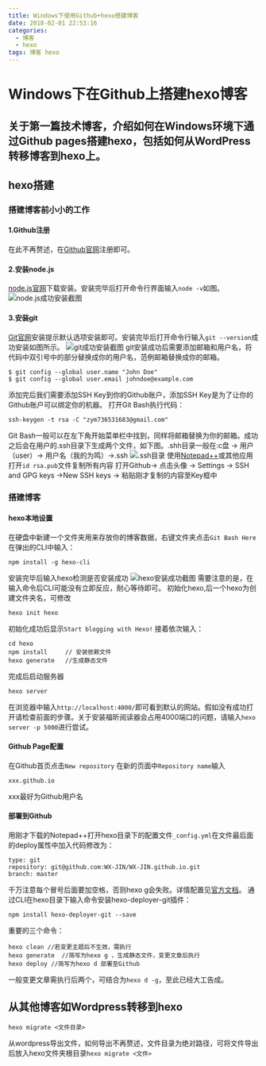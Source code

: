 ```yaml
---
title: Windows下使用Github+hexo搭建博客
date: 2018-02-01 22:53:16
categories:
  - 博客
  - hexo
tags: 博客 hexo
---
```


# Windows下在Github上搭建hexo博客

## 关于第一篇技术博客，介绍如何在Windows环境下通过Github pages搭建hexo，包括如何从WordPress转移博客到hexo上。

## hexo搭建

### 搭建博客前小小的工作

#### 1.Github注册

在此不再赘述，在[Github官网](https://github.com/)注册即可。

#### 2.安装node.js

[node.js官网](https://nodejs.org/en/)下载安装。安装完毕后打开命令行界面输入`node -v`如图。
![node.js成功安装截图][1]

#### 3.安装git

[Git官网](https://git-scm.com/)安装提示默认选项安装即可。安装完毕后打开命令行输入`git --version`成功安装如图所示。
![git成功安装截图][2]
git安装成功后需要添加邮箱和用户名，将代码中双引号中的部分替换成你的用户名，范例邮箱替换成你的邮箱。

```
$ git config --global user.name "John Doe" 
$ git config --global user.email johndoe@example.com
```

添加完后我们需要添加SSH Key到你的Github账户，添加SSH Key是为了让你的Github账户可以绑定你的机器。
打开Git Bash执行代码：

```
ssh-keygen -t rsa -C "zym736531683@gmail.com"
```

Git Bash一般可以在左下角开始菜单栏中找到，同样将邮箱替换为你的邮箱。成功之后会在用户的.ssh目录下生成两个文件，如下图。.shh目录一般在:c盘 -> 用户（user）-> 用户名（我的为鸣）->.ssh
![.ssh目录][3]
使用[Notepad++](https://notepad-plus-plus.org/)或其他应用打开`id rsa.pub`文件复制所有内容
打开Github-> 点击头像 -> Settings -> SSH and GPG keys ->New SSH keys -> 粘贴刚才复制的内容至Key框中

### 搭建博客

#### hexo本地设置

在硬盘中新建一个文件夹用来存放你的博客数据，右键文件夹点击`Git Bash Here`
在弹出的CLI中输入：

```
npm install -g hexo-cli
```

安装完毕后输入hexo检测是否安装成功
![hexo安装成功截图][4]
需要注意的是，在输入命令后CLI可能没有立即反应，耐心等待即可。
初始化hexo,后一个hexo为创建文件夹名，可修改

```
hexo init hexo
```

初始化成功后显示`Start blogging with Hexo!`
接着依次输入：

```
cd hexo
npm install     // 安装依赖文件
hexo generate   //生成静态文件
```

完成后启动服务器

```
hexo server
```

在浏览器中输入`http://localhost:4000/`即可看到默认的网站。假如没有成功打开请检查前面的步骤。关于安装福昕阅读器会占用4000端口的问题，请输入`hexo server -p 5000`进行尝试。

#### Github Page配置

在Github首页点击`New repository`
在新的页面中`Repository name`输入

```
xxx.github.io
```

xxx最好为Github用户名

#### 部署到Github

用刚才下载的Notepad++打开hexo目录下的配置文件`_config.yml`在文件最后面的deploy属性中加入代码修改为：

```
type: git
repository: git@github.com:WX-JIN/WX-JIN.github.io.git
branch: master 
```

千万注意每个冒号后面要加空格，否则hexo g会失败。详情配置见[官方文档](https://hexo.io/zh-cn/docs/configuration.html)。
通过CLI在hexo目录下输入命令安装hexo-deployer-git插件：

```
npm install hexo-deployer-git --save
```

重要的三个命令：

```
hexo clean //若变更主题后不生效，需执行
hexo generate  //简写为hexo g ，生成静态文件，变更文章后执行
hexo deploy //简写为hexo d 部署至Github   
```

一般变更文章需执行后两个，可结合为`hexo d -g`，至此已经大工告成。

## 从其他博客如Wordpress转移到hexo

```
hexo migrate <文件目录>
```

从wordpress导出文件，如何导出不再赘述，文件目录为绝对路径，可将文件导出后放入hexo文件夹根目录`hexo migrate <文件>`

[1]: http://imglf4.nosdn.127.net/img/WU1zZkNURmhGdm5la21NN1A5OVhFZ2N4SVFVWmpzRlRnVXpqTDBaV3ZrM21DSGIxck42Q3FBPT0.png?imageView&amp;amp;amp;amp;amp;amp;thumbnail=500x0&amp;amp;amp;amp;amp;amp;quality=96&amp;amp;amp;amp;amp;amp;stripmeta=0
[2]: http://imglf5.nosdn.127.net/img/WU1zZkNURmhGdm4wbHJBR3d5TGtRRUgydHZyOFllY1FqR1RYS212aDJsMnlDMHAvODVxWjhRPT0.png?imageView&amp;amp;amp;amp;amp;amp;thumbnail=500x0&amp;amp;amp;amp;amp;amp;quality=96&amp;amp;amp;amp;amp;amp;stripmeta=0
[3]: http://imglf3.nosdn.127.net/img/WU1zZkNURmhGdms3ZmpBQldTYTJBNnZRWWJpZFlCLyticHFSdnlIQ0lwZktWaERwSmlOZm9BPT0.png?imageView&amp;amp;amp;amp;amp;amp;thumbnail=500x0&amp;amp;amp;amp;amp;amp;quality=96&amp;amp;amp;amp;amp;amp;stripmeta=0
[4]: http://imglf4.nosdn.127.net/img/WU1zZkNURmhGdms3ZmpBQldTYTJBMEg3NWlFSzlpbWpmRlNoMld2OTBDZU8rVnEvYW12bVFnPT0.png?imageView&amp;amp;amp;amp;amp;amp;thumbnail=500x0&amp;amp;amp;amp;amp;amp;quality=96&amp;amp;amp;amp;amp;amp;stripmeta=0